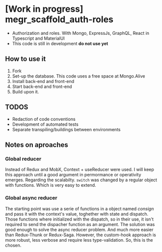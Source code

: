 # [Work in progress] megr_scaffold_auth-roles
- Authorization and roles. With Mongo, ExpressJs, GraphQL, React in Typescript and MaterialUI
- This code is still in development **do not use yet**

## How to use it
1. Fork
2. Set-up the database. This code uses a free space at Mongo.Alive
3. Install back-end and front-end
4. Start back-end and front-end
5. Build upon it.

## TODOS
- Redaction of code conventions
- Development of automated tests
- Separate transpiling/buildings between environments

## Notes on aproaches

### Global reducer
Instead of Redux and MobX, Context + useReducer were used. I will keep this approach until a good argument in permormance or operativity emerges.
Regarding the scalabilty. `switch` was changed by a regular object with functions. Which is very easy to extend.

### Global async reducer
The starting point was use a serie of functions in a object named _consign_ and pass it with the context's value, toghether with state and dispatch.
Those functions where initialized with the dispatch, so in their use, it isn't required to send the dispacher function as an argument.
The solution was good enough to solve the async reducer problem. And much more easier than Redux-Thunk or Redux-Saga.
However, the custom-hook approach is more robust, less verbose and require less type-validation. So, this is the chosen.